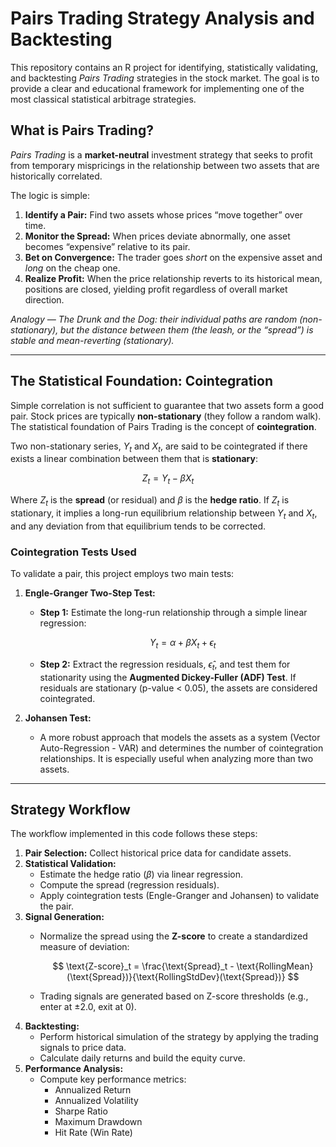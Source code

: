 # Pairs Trading Strategy Analysis and Backtesting

This repository contains an R project for identifying, statistically validating, and backtesting *Pairs Trading* strategies in the stock market. The goal is to provide a clear and educational framework for implementing one of the most classical statistical arbitrage strategies.

## What is Pairs Trading?

*Pairs Trading* is a **market-neutral** investment strategy that seeks to profit from temporary mispricings in the relationship between two assets that are historically correlated.

The logic is simple:
1.  **Identify a Pair:** Find two assets whose prices “move together” over time.
2.  **Monitor the Spread:** When prices deviate abnormally, one asset becomes “expensive” relative to its pair.
3.  **Bet on Convergence:** The trader goes *short* on the expensive asset and *long* on the cheap one.
4.  **Realize Profit:** When the price relationship reverts to its historical mean, positions are closed, yielding profit regardless of overall market direction.

*Analogy — The Drunk and the Dog: their individual paths are random (non-stationary), but the distance between them (the leash, or the “spread”) is stable and mean-reverting (stationary).*

---

## The Statistical Foundation: Cointegration

Simple correlation is not sufficient to guarantee that two assets form a good pair. Stock prices are typically **non-stationary** (they follow a random walk). The statistical foundation of Pairs Trading is the concept of **cointegration**.

Two non-stationary series, $Y_t$ and $X_t$, are said to be cointegrated if there exists a linear combination between them that is **stationary**:

$$
Z_t = Y_t - \beta X_t
$$

Where $Z_t$ is the **spread** (or residual) and $\beta$ is the **hedge ratio**. If $Z_t$ is stationary, it implies a long-run equilibrium relationship between $Y_t$ and $X_t$, and any deviation from that equilibrium tends to be corrected.

### Cointegration Tests Used

To validate a pair, this project employs two main tests:

1.  **Engle-Granger Two-Step Test:**
    -   **Step 1:** Estimate the long-run relationship through a simple linear regression:

        $$
        Y_t = \alpha + \beta X_t + \epsilon_t
        $$

    -   **Step 2:** Extract the regression residuals, $\hat{\epsilon}_t$, and test them for stationarity using the **Augmented Dickey-Fuller (ADF) Test**. If residuals are stationary (p-value < 0.05), the assets are considered cointegrated.

2.  **Johansen Test:**
    -   A more robust approach that models the assets as a system (Vector Auto-Regression - VAR) and determines the number of cointegration relationships. It is especially useful when analyzing more than two assets.

---

## Strategy Workflow

The workflow implemented in this code follows these steps:

1.  **Pair Selection:** Collect historical price data for candidate assets.
2.  **Statistical Validation:**
    -   Estimate the hedge ratio ($\beta$) via linear regression.
    -   Compute the spread (regression residuals).
    -   Apply cointegration tests (Engle-Granger and Johansen) to validate the pair.
3.  **Signal Generation:**
    -   Normalize the spread using the **Z-score** to create a standardized measure of deviation:

        $$
        \text{Z-score}_t = \frac{\text{Spread}_t - \text{RollingMean}(\text{Spread})}{\text{RollingStdDev}(\text{Spread})}
        $$
        
    -   Trading signals are generated based on Z-score thresholds (e.g., enter at ±2.0, exit at 0).
4.  **Backtesting:**
    -   Perform historical simulation of the strategy by applying the trading signals to price data.
    -   Calculate daily returns and build the equity curve.
5.  **Performance Analysis:**
    -   Compute key performance metrics:
        -   Annualized Return
        -   Annualized Volatility
        -   Sharpe Ratio
        -   Maximum Drawdown
        -   Hit Rate (Win Rate)
